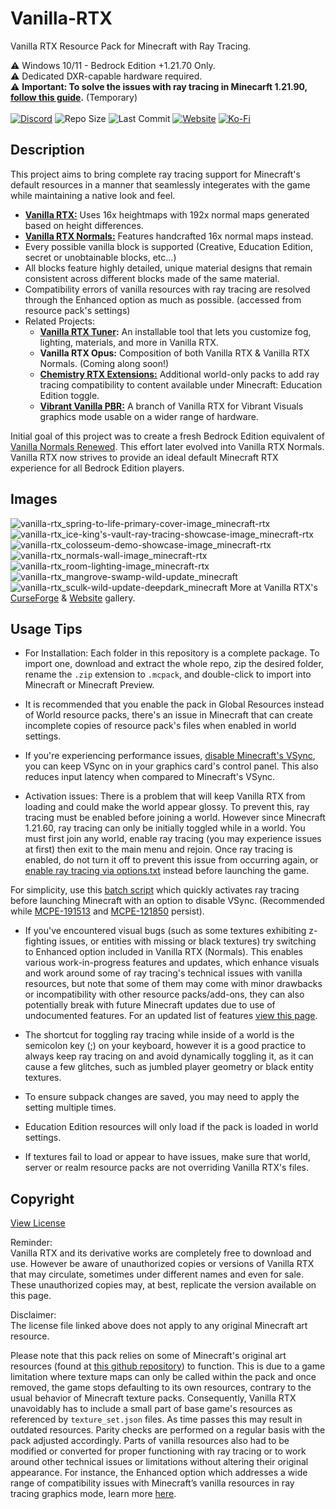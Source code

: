 # Vanilla-RTX
Vanilla RTX Resource Pack for Minecraft with Ray Tracing.

⚠️ Windows 10/11 - Bedrock Edition +1.21.70 Only.  
⚠️ Dedicated DXR-capable hardware required.  
⚠️ **Important: To solve the issues with ray tracing in Minecarft 1.21.90, [follow this guide](https://github.com/Cubeir/Vanilla-RTX/issues/49#issuecomment-2994431940).** (Temporary)  
</br>
[![Discord](https://img.shields.io/discord/721377277480402985?style=flat-square&logo=discord&logoColor=F4E9D3&label=Discord&color=F4E9D3&cacheSeconds=3600)](https://discord.gg/A4wv4wwYud) 
![Repo Size](https://img.shields.io/github/repo-size/Cubeir/Vanilla-RTX?style=flat-square&color=F4E9D3&label=Repo%20Size&cacheSeconds=3600) 
![Last Commit](https://img.shields.io/github/last-commit/Cubeir/Vanilla-RTX?style=flat-square&color=F4E9D3&label=Last%20Commit&cacheSeconds=1800) 
[![Website](https://img.shields.io/website?url=https%3A%2F%2Fminecraftrtx.net%2Findex&up_message=Online&up_color=F4E9D3&down_message=Temporarily%20Down&down_color=ED9E00&style=flat-square&logoSize=auto&label=Website%20Status&cacheSeconds=90&link=https%3A%2F%2Fminecraftrtx.net%2F)](https://minecraftrtx.net/index) 
[![Ko-Fi](https://img.shields.io/badge/-Support%20my%20work%20on%20Ko--Fi-F4E9D3?style=flat-square&logo=ko-fi&logoColor=F4E9D3&labelColor=555555)](https://ko-fi.com/cubeir)

## Description

This project aims to bring complete ray tracing support for Minecraft's default resources in a manner that seamlessly integerates with the game while maintaining a native look and feel.

- **[Vanilla RTX:](https://mcpedl.com/vanilla-rtx)** Uses 16x heightmaps with 192x normal maps generated based on height differences.  
- **[Vanilla RTX Normals:](https://mcpedl.com/vanilla-rtx-normals)** Features handcrafted 16x normal maps instead.
- Every possible vanilla block is supported (Creative, Education Edition, secret or unobtainable blocks, etc...)  
- All blocks feature highly detailed, unique material designs that remain consistent across different blocks made of the same material.
- Compatibility errors of vanilla resources with ray tracing are resolved through the Enhanced option as much as possible. (accessed from resource pack's settings)
- Related Projects:
  - **[Vanilla RTX Tuner](https://github.com/Cubeir/Vanilla-RTX-Tuner):** An installable tool that lets you customize fog, lighting, materials, and more in Vanilla RTX.
  - **Vanilla RTX Opus:** Composition of both Vanilla RTX & Vanilla RTX Normals. (Coming along soon!)
  - **[Chemistry RTX Extensions:](https://mcpedl.com/chemistry-rtx/)** Additional world-only packs to add ray tracing compatibility to content available under Minecraft: Education Edition toggle.
  - **[Vibrant Vanilla PBR:](https://mcpedl.com/vanilla-pbr)** A branch of Vanilla RTX for Vibrant Visuals graphics mode usable on a wider range of hardware.

Initial goal of this project was to create a fresh Bedrock Edition equivalent of [Vanilla Normals Renewed](https://github.com/Poudingue/Vanilla-Normals-Renewed). This effort later evolved into Vanilla RTX Normals.  
Vanilla RTX now strives to provide an ideal default Minecraft RTX experience for all Bedrock Edition players.  

## Images
![vanilla-rtx_spring-to-life-primary-cover-image_minecraft-rtx](https://github.com/user-attachments/assets/174c32e5-d1db-4d27-b283-1e0320e4284c)
![vanilla-rtx_ice-king's-vault-ray-tracing-showcase-image_minecraft-rtx](https://github.com/CubeIR/Vanilla-RTX/assets/75272685/974cf798-aea6-4723-89a8-49c911e19830)
![vanilla-rtx_colosseum-demo-showcase-image_minecraft-rtx](https://github.com/CubeIR/Vanilla-RTX/assets/75272685/83bc172f-e0bc-4e1a-884d-7a8747f92163)
![vanilla-rtx_normals-wall-image_minecraft-rtx](https://github.com/CubeIR/Vanilla-RTX/assets/75272685/7b621735-1e62-40d1-bfbd-a673556443d7)
![vanilla-rtx_room-lighting-image_minecraft-rtx](https://user-images.githubusercontent.com/75272685/222483572-42c3f0bf-9baf-4e2f-a751-bddedad80ab2.png)
![vanilla-rtx_mangrove-swamp-wild-update_minecraft](https://github.com/user-attachments/assets/4cbacc35-27e2-465b-8b4c-bab5ece9edef)
![vanilla-rtx_sculk-wild-update-deepdark_minecraft](https://github.com/user-attachments/assets/5ea09a8e-6416-46d6-a568-58270bbabaf5)
More at Vanilla RTX's [CurseForge](https://www.curseforge.com/minecraft-bedrock/texture-packs/vanilla-rtx/gallery) & [Website](https://minecraftrtx.net/gallery) gallery.
## Usage Tips
- For Installation: Each folder in this repository is a complete package. To import one, download and extract the whole repo, zip the desired folder, rename the `.zip` extension to `.mcpack`, and double-click to import into Minecraft or Minecraft Preview.

- It is recommended that you enable the pack in Global Resources instead of World resource packs, there's an issue in Minecraft that can create incomplete copies of resource pack's files when enabled in world settings.

- If you're experiencing performance issues, [disable Minecraft's VSync](https://youtu.be/CKK1VSbGGnk), you can keep VSync on in your graphics card's control panel. This also reduces input latency when compared to Minecraft's VSync.

- Activation issues: There is a problem that will keep Vanilla RTX from loading and could make the world appear glossy. To prevent this, ray tracing must be enabled before joining a world. However since Minecraft 1.21.60, ray tracing can only be initially toggled while in a world. You must first join any world, enable ray tracing (you may experience issues at first) then exit to the main menu and rejoin. Once ray tracing is enabled, do not turn it off to prevent this issue from occurring again, or [enable ray tracing via options.txt](https://www.youtube.com/watch?v=hNS1p4IYmJo&feature=youtu.be) instead before launching the game.  

For simplicity, use this [batch script](https://github.com/Cubeir/Vanilla-RTX/blob/master/LaunchMinecraftRTX.bat) which quickly activates ray tracing before launching Minecraft with an option to disable VSync. (Recommended while [MCPE-191513](https://bugs.mojang.com/browse/MCPE/issues/MCPE-191513) and [MCPE-121850](https://bugs.mojang.com/browse/MCPE/issues/MCPE-121850) persist).

- If you've encountered visual bugs (such as some textures exhibiting z-fighting issues, or entities with missing or black textures) try switching to Enhanced option included in Vanilla RTX (Normals). This enables various work-in-progress features and updates, which enhance visuals and work around some of ray tracing's technical issues with vanilla resources, but note that some of them may come with minor drawbacks or incompatibility with other resource packs/add-ons, they can also potentially break with future Minecraft updates due to use of undocumented features.
For an updated list of features [view this page](https://minecraftrtx.net/enhancements).

- The shortcut for toggling ray tracing while inside of a world is the semicolon key (;) on your keyboard, however it is a good practice to always keep ray tracing on and avoid dynamically toggling it, as it can cause a few glitches, such as jumbled player geometry or black entity textures.

- To ensure subpack changes are saved, you may need to apply the setting multiple times.

- Education Edition resources will only load if the pack is loaded in world settings.

- If textures fail to load or appear to have issues, make sure that world, server or realm resource packs are not overriding Vanilla RTX's files.



## Copyright
[View License](https://github.com/CubeIR/Vanilla-RTX/blob/master/LICENSE.txt) 

Reminder:  
Vanilla RTX and its derivative works are completely free to download and use. However be aware of unauthorized copies or versions of Vanilla RTX that may circulate, sometimes under different names and even for sale. These unauthorized copies may, at best, replicate the version available on this page.

Disclaimer:  
The license file linked above does not apply to any original Minecraft art resource.  
  
Please note that this pack relies on some of Minecraft's original art resources (found at [this github repository](https://aka.ms/resourcepacktemplate)) to function.
This is due to a game limitation where texture maps can only be called within the pack and once removed, the game stops defaulting to its own resources, contrary to the usual behavior of Minecraft texture packs. Consequently, Vanilla RTX unavoidably has to include a small part of base game's resources as referenced by ```texture_set.json``` files. As time passes this may result in outdated resources. Parity checks are performed on a regular basis with the pack adjusted accordingly.
Parts of vanilla resources also had to be modified or converted for proper functioning with ray tracing or to work around other technical issues or limitations without altering their original appearance. For instance, the Enhanced option which addresses a wide range of compatibility issues with Minecraft’s vanilla resources in ray tracing graphics mode, learn more [here](https://minecraftrtx.net/enhancements).
